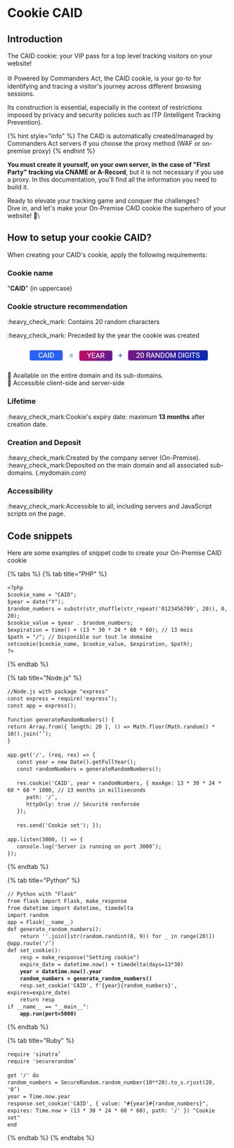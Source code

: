 # Cookie CAID

## Introduction

The CAID cookie: your VIP pass for a top level tracking visitors on your website! \
\
🌐 Powered by Commanders Act, the CAID cookie, is your go-to for identifying and tracing a visitor's journey across different browsing sessions.

Its construction is essential, especially in the context of restrictions imposed by privacy and security policies such as ITP (Intelligent Tracking Prevention).

{% hint style="info" %}
The CAID is automatically created/managed by Commanders Act servers if you choose the proxy method (WAF or on-premise proxy)
{% endhint %}

**You must create it yourself, on your own server, in the case of "First Party" tracking via CNAME or A-Record**, but it is not necessary if you use a proxy. In this documentation, you'll find all the information you need to build it.

Ready to elevate your tracking game and conquer the challenges? \
Dive in, and let's make your On-Premise CAID cookie the superhero of your website! 🚀\


## How to setup your cookie CAID?

When creating your CAID's cookie, apply the following requirements:

### Cookie name&#x20;

&#x20;"**CAID**" (in uppercase)

### Cookie structure recommendation

:heavy\_check\_mark: Contains 20 random characters

:heavy\_check\_mark: Preceded by the year the cookie was created

<figure><img src="../../../.gitbook/assets/image (493).png" alt=""><figcaption></figcaption></figure>

:tada: Available on the entire domain and its sub-domains.\
:rocket: Accessible client-side and server-side

### Lifetime

:heavy\_check\_mark:Cookie's expiry date: maximum **13 months** after creation date.

### Creation and Deposit

:heavy\_check\_mark:Created by the company server (On-Premise).\
:heavy\_check\_mark:Deposited on the main domain and all associated sub-domains. (.mydomain.com)

### Accessibility

:heavy\_check\_mark:Accessible to all, including servers and JavaScript scripts on the page.

## Code snippets

Here are some examples of snippet code to create your On-Premise CAID cookie

{% tabs %}
{% tab title="PHP" %}
```
<?php ​
$cookie_name = "CAID";​
$year = date("Y");​
$random_numbers = substr(str_shuffle(str_repeat('0123456789', 20)), 0, 20);​
$cookie_value = $year . $random_numbers;​
$expiration = time() + (13 * 30 * 24 * 60 * 60); // 13 mois ​
$path = "/"; // Disponible sur tout le domaine​
setcookie($cookie_name, $cookie_value, $expiration, $path);​
?>​
```
{% endtab %}

{% tab title="Node.js" %}
```
//Node.js with package "express"
const express = require('express’);​
const app = express();​

function generateRandomNumbers() { ​
return Array.from({ length: 20 }, () => Math.floor(Math.random() * 10)).join(‘’); ​
} ​

app.get('/', (req, res) => { ​
   const year = new Date().getFullYear(); ​
   const randomNumbers = generateRandomNumbers(); ​

   res.cookie('CAID', year + randomNumbers, { maxAge: 13 * 30 * 24 * 60 * 60 * 1000, // 13 months in milliseconds​
      path: '/’, ​
      httpOnly: true // Sécurité renforcée ​
   }); ​

   res.send('Cookie set'); }); ​

app.listen(3000, () => { ​
   console.log('Server is running on port 3000’); ​
});​
```
{% endtab %}

{% tab title="Python" %}
<pre><code>// Python with "Flask"
from flask import Flask, make_response ​
from datetime import datetime, timedelta ​
import random ​
app = Flask(__name__) ​
def generate_random_numbers(): ​
    return ''.join([str(random.randint(0, 9)) for _ in range(20)]) ​
@app.route('/’) ​
def set_cookie(): ​
    resp = make_response("Setting cookie") ​
    expire_date = datetime.now() + timedelta(days=13*30) ​
<strong>    year = datetime.now().year ​
</strong><strong>    random_numbers = generate_random_numbers() ​
</strong>    resp.set_cookie('CAID', f'{year}{random_numbers}', expires=expire_date) ​
    return resp ​
if __name__ == "__main__": ​
<strong>    app.run(port=5000)
</strong></code></pre>
{% endtab %}

{% tab title="Ruby" %}
```
require 'sinatra’ ​
require 'securerandom’ ​

get '/' do ​
random_numbers = SecureRandom.random_number(10**20).to_s.rjust(20, '0’) ​
year = Time.now.year ​
response.set_cookie('CAID', { value: "#{year}#{random_numbers}", expires: Time.now + (13 * 30 * 24 * 60 * 60), path: '/' }) "Cookie set" ​
end​
```
{% endtab %}
{% endtabs %}
